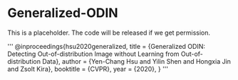 # Generalized-ODIN

This is a placeholder. The code will be released if we get permission.

'''
@inproceedings{hsu2020generalized,
	title =     {Generalized ODIN: Detecting Out-of-distribution Image without Learning from Out-of-distribution Data},
	author =    {Yen-Chang Hsu and Yilin Shen and Hongxia Jin and Zsolt Kira},
	booktitle = {CVPR},
	year =      {2020},
}
'''
